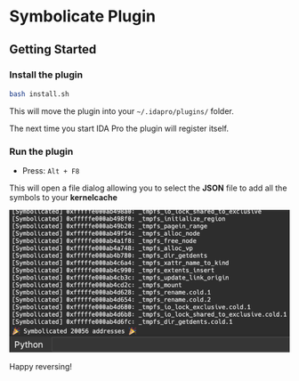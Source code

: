 # Symbolicate Plugin

## Getting Started

### Install the plugin

```bash
bash install.sh
```

This will move the plugin into your `~/.idapro/plugins/` folder.  

The next time you start IDA Pro the plugin will register itself.

### Run the plugin

- Press: `Alt + F8`

This will open a file dialog allowing you to select the **JSON** file to add all the symbols to your **kernelcache**

![ida-pluging](../docs/ida.png)

Happy reversing!